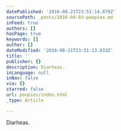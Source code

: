 ```yaml
---
datePublished: '2016-08-21T23:51:14.879Z'
sourcePath: _posts/2016-04-03-poopies.md
inFeed: true
authors: []
hasPage: true
keywords: []
author: []
dateModified: '2016-08-21T23:51:13.833Z'
title: ''
publisher: {}
description: Diarheas.
inLanguage: null
inNav: false
via: {}
starred: false
url: poopies/index.html
_type: Article

---
```

Diarheas.